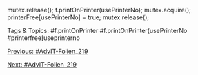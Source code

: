 mutex.release();
f.printOnPrinter(usePrinterNo);
mutex.acquire();
printerFree[usePrinterNo]  = true;
mutex.release();

   Tags & Topics:
   #f.printOnPrinter
   #f.printOnPrinter(usePrinterNo
   #printerfree[useprinterno

[Previous: #AdvIT-Folien_219](AdvIT-Folien_219.md)

[Next: #AdvIT-Folien_219](AdvIT-Folien_219.md)